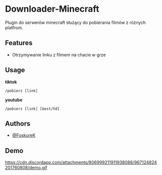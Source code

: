 
# Downloader-Minecraft

Plugin do serwerów minecraft służący do pobierania filmów z różnych platfrom.

## Features

- Otrzymywanie linku z filmem na chacie w grze


## Usage

**tiktok**
```
/pobierz [link]
```

**youtube**

```
/pobierz [link] [best/hd]
```
## Authors

- [@FoskureK](https://github.com/FoksureK)


## Demo

https://cdn.discordapp.com/attachments/806999211911938088/967124824201760808/demo.gif

